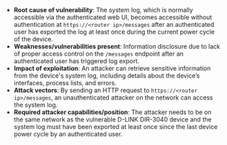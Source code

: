- **Root cause of vulnerability**: The system log, which is normally accessible via the authenticated web UI, becomes accessible without authentication at `https://<router ip>/messages` after an authenticated user has exported the log at least once during the current power cycle of the device.
- **Weaknesses/vulnerabilities present**: Information disclosure due to lack of proper access control on the `/messages` endpoint after an authenticated user has triggered log export.
- **Impact of exploitation**: An attacker can retrieve sensitive information from the device's system log, including details about the device’s interfaces, process lists, and errors.
- **Attack vectors**: By sending an HTTP request to `https://<router ip>/messages`, an unauthenticated attacker on the network can access the system log.
- **Required attacker capabilities/position**: The attacker needs to be on the same network as the vulnerable D-LINK DIR-3040 device and the system log must have been exported at least once since the last device power cycle by an authenticated user.